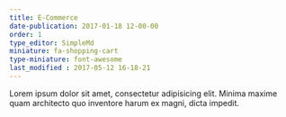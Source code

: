 ```yaml
---
title: E-Commerce
date-publication: 2017-01-18 12-00-00
order: 1
type_editor: SimpleMd
miniature: fa-shopping-cart
type-miniature: font-awesome
last_modified : 2017-05-12 16-18-21
---
```

Lorem ipsum dolor sit amet, consectetur adipisicing elit. Minima maxime quam architecto quo inventore harum ex magni, dicta impedit.